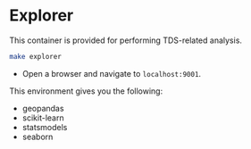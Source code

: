 # Explorer

This container is provided for performing TDS-related analysis.

```sh
make explorer
```

- Open a browser and navigate to `localhost:9001`.

This environment gives you the following:
- geopandas
- scikit-learn
- statsmodels
- seaborn
